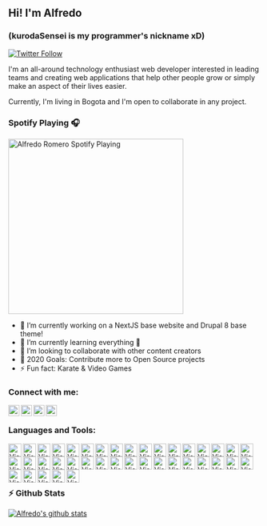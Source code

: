 ## Hi! I'm Alfredo 
### (kurodaSensei is my programmer's nickname xD)

[![Twitter Follow](https://img.shields.io/twitter/follow/KurodaSensei?color=1DA1F2&logo=twitter&style=for-the-badge)](https://twitter.com/intent/follow?original_referer=https%3A%2F%2Fgithub.com%2FKurodaSensei&screen_name=KurodaSensei)

I'm an all-around technology enthusiast web developer interested in leading teams and creating web applications that help other people grow or simply make an aspect of their lives easier.

Currently, I'm living in Bogota and I'm open to collaborate in any project.

### Spotify Playing 🎧
[<img src="https://spotify-now-playing-alpha.vercel.app/api/spotify-playing" alt="Alfredo Romero Spotify Playing" width="350" />](https://open.spotify.com/user/vyo3ocjo0n2a4x3ext1ooq58z)

- 🔭 I’m currently working on a NextJS base website and Drupal 8 base theme!
- 🌱 I’m currently learning everything 🤣
- 👯 I’m looking to collaborate with other content creators
- 🥅 2020 Goals: Contribute more to Open Source projects
- ⚡ Fun fact: Karate & Video Games

### Connect with me:

[<img align="left" alt="Alfredo Romero | Medium" width="22px" src="https://cdn.jsdelivr.net/npm/simple-icons@3.6.0/icons/medium.svg" />](https://medium.com/@KurodaSensei)
[<img align="left" alt="Alfredo Romero | Twitter" width="22px" src="https://cdn.jsdelivr.net/npm/simple-icons@v3/icons/twitter.svg" />](https://twitter.com/KurodaSensei)
[<img align="left" alt="Alfredo Romero | LinkedIn" width="22px" src="https://cdn.jsdelivr.net/npm/simple-icons@v3/icons/linkedin.svg" />](https://www.linkedin.com/in/alfredo-j-romero-m-59539610a/)
[<img align="left" alt="Alfredo Romero | Instagram" width="22px" src="https://cdn.jsdelivr.net/npm/simple-icons@v3/icons/instagram.svg" />](https://www.instagram.com/kurodasensei/?hl=es-la)

<br />

### Languages and Tools:
<img  align="left"  alt="Visual Studio Code"  width="26px"  src="https://cdn.jsdelivr.net/npm/simple-icons@3.6.0/icons/visualstudiocode.svg" /><img  align="left"  alt="Visual Studio Code"  width="26px"  src="https://cdn.jsdelivr.net/npm/simple-icons@3.6.0/icons/html5.svg" /><img  align="left"  alt="Visual Studio Code"  width="26px"  src="https://cdn.jsdelivr.net/npm/simple-icons@3.6.0/icons/css3.svg" /><img  align="left"  alt="Visual Studio Code"  width="26px"  src="https://cdn.jsdelivr.net/npm/simple-icons@3.6.0/icons/sass.svg" /><img  align="left"  alt="Visual Studio Code"  width="26px"  src="https://cdn.jsdelivr.net/npm/simple-icons@3.6.0/icons/tailwindcss.svg" /><img  align="left"  alt="Visual Studio Code"  width="26px"  src="https://cdn.jsdelivr.net/npm/simple-icons@3.6.0/icons/javascript.svg" /> &nbsp;&nbsp;<img  align="left"  alt="Visual Studio Code"  width="26px"  src="https://cdn.jsdelivr.net/npm/simple-icons@3.6.0/icons/typescript.svg" /><img  align="left"  alt="Visual Studio Code"  width="26px"  src="https://cdn.jsdelivr.net/npm/simple-icons@3.6.0/icons/jquery.svg" /><img  align="left"  alt="Visual Studio Code"  width="26px"  src="https://cdn.jsdelivr.net/npm/simple-icons@3.6.0/icons/vue-dot-js.svg" /><img  align="left"  alt="Visual Studio Code"  width="26px"  src="https://cdn.jsdelivr.net/npm/simple-icons@3.6.0/icons/nuxt-dot-js.svg" /><img  align="left"  alt="Visual Studio Code"  width="26px"  src="https://cdn.jsdelivr.net/npm/simple-icons@3.6.0/icons/vuetify.svg" /><img  align="left"  alt="Visual Studio Code"  width="26px"  src="https://cdn.jsdelivr.net/npm/simple-icons@3.6.0/icons/react.svg" /><img  align="left"  alt="Visual Studio Code"  width="26px"  src="https://cdn.jsdelivr.net/npm/simple-icons@3.6.0/icons/next-dot-js.svg" /><img  align="left"  alt="Visual Studio Code"  width="26px"  src="https://cdn.jsdelivr.net/npm/simple-icons@3.6.0/icons/svelte.svg" /><img  align="left"  alt="Visual Studio Code"  width="26px"  src="https://cdn.jsdelivr.net/npm/simple-icons@3.6.0/icons/electron.svg" /><img  align="left"  alt="Visual Studio Code"  width="26px"  src="https://cdn.jsdelivr.net/npm/simple-icons@3.6.0/icons/node-dot-js.svg" /><img  align="left"  alt="Visual Studio Code"  width="26px"  src="https://cdn.jsdelivr.net/npm/simple-icons@3.6.0/icons/php.svg" /><img  align="left"  alt="Visual Studio Code"  width="26px"  src="https://cdn.jsdelivr.net/npm/simple-icons@3.6.0/icons/laravel.svg" /><img  align="left"  alt="Visual Studio Code"  width="26px"  src="https://cdn.jsdelivr.net/npm/simple-icons@3.6.0/icons/lumen.svg" /><img  align="left"  alt="Visual Studio Code"  width="26px"  src="https://cdn.jsdelivr.net/npm/simple-icons@3.6.0/icons/codeigniter.svg" /><img  align="left"  alt="Visual Studio Code"  width="26px"  src="https://cdn.jsdelivr.net/npm/simple-icons@3.6.0/icons/wordpress.svg" /><img  align="left"  alt="Visual Studio Code"  width="26px"  src="https://cdn.jsdelivr.net/npm/simple-icons@3.6.0/icons/drupal.svg" /><img  align="left"  alt="Visual Studio Code"  width="26px"  src="https://cdn.jsdelivr.net/npm/simple-icons@3.6.0/icons/redis.svg" /><img  align="left"  alt="Visual Studio Code"  width="26px"  src="https://cdn.jsdelivr.net/npm/simple-icons@3.6.0/icons/firebase.svg" /><img  align="left"  alt="Visual Studio Code"  width="26px"  src="https://cdn.jsdelivr.net/npm/simple-icons@3.6.0/icons/mysql.svg" /><img  align="left"  alt="Visual Studio Code"  width="26px"  src="https://cdn.jsdelivr.net/npm/simple-icons@3.6.0/icons/postgresql.svg" /><img  align="left"  alt="Visual Studio Code"  width="26px"  src="https://cdn.jsdelivr.net/npm/simple-icons@3.6.0/icons/linux.svg" /><img  align="left"  alt="Visual Studio Code"  width="26px"  src="https://cdn.jsdelivr.net/npm/simple-icons@3.6.0/icons/npm.svg" /><img  align="left"  alt="Visual Studio Code"  width="26px"  src="https://cdn.jsdelivr.net/npm/simple-icons@3.6.0/icons/yarn.svg" /><img  align="left"  alt="Visual Studio Code"  width="26px"  src="https://cdn.jsdelivr.net/npm/simple-icons@3.6.0/icons/webpack.svg" /><img  align="left"  alt="Visual Studio Code"  width="26px"  src="https://cdn.jsdelivr.net/npm/simple-icons@3.6.0/icons/swagger.svg" /><img  align="left"  alt="Visual Studio Code"  width="26px"  src="https://cdn.jsdelivr.net/npm/simple-icons@3.6.0/icons/json.svg" /><img  align="left"  alt="Visual Studio Code"  width="26px"  src="https://cdn.jsdelivr.net/npm/simple-icons@3.6.0/icons/jsonwebtokens.svg" /><img  align="left"  alt="Visual Studio Code"  width="26px"  src="https://cdn.jsdelivr.net/npm/simple-icons@3.6.0/icons/vagrant.svg" /><img  align="left"  alt="Visual Studio Code"  width="26px"  src="https://cdn.jsdelivr.net/npm/simple-icons@3.6.0/icons/docker.svg" /><img  align="left"  alt="Visual Studio Code"  width="26px"  src="https://cdn.jsdelivr.net/npm/simple-icons@3.6.0/icons/postman.svg" /><img  align="left"  alt="Visual Studio Code"  width="26px"  src="https://cdn.jsdelivr.net/npm/simple-icons@3.6.0/icons/insomnia.svg" /><img  align="left"  alt="Visual Studio Code"  width="26px"  src="https://cdn.jsdelivr.net/npm/simple-icons@3.6.0/icons/pantheon.svg" /><img  align="left"  alt="Visual Studio Code"  width="26px"  src="https://cdn.jsdelivr.net/npm/simple-icons@3.6.0/icons/vercel.svg" />

<br />
<br />

### :zap: Github Stats

[![Alfredo's github stats](https://github-readme-stats.vercel.app/api?username=kurodaSensei&count_private=true&show_icons=true&theme=synthwave)](https://github.com/kurodaSensei)

